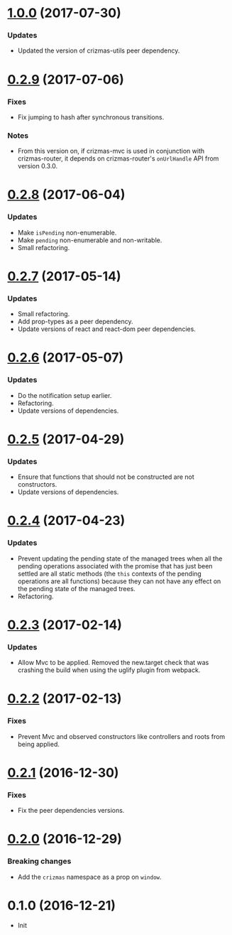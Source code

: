 <a name="1.0.0"></a>
# [1.0.0](https://github.com/raulsebastianmihaila/crizmas-mvc/compare/v0.2.9...v1.0.0) (2017-07-30)

### Updates
- Updated the version of crizmas-utils peer dependency.

<a name="0.2.9"></a>
# [0.2.9](https://github.com/raulsebastianmihaila/crizmas-mvc/compare/v0.2.8...v0.2.9) (2017-07-06)

### Fixes
- Fix jumping to hash after synchronous transitions.

### Notes
- From this version on, if crizmas-mvc is used in conjunction with crizmas-router, it depends on crizmas-router's `onUrlHandle` API from version 0.3.0.

<a name="0.2.8"></a>
# [0.2.8](https://github.com/raulsebastianmihaila/crizmas-mvc/compare/v0.2.7...v0.2.8) (2017-06-04)

### Updates
- Make `isPending` non-enumerable.
- Make `pending` non-enumerable and non-writable.
- Small refactoring.

<a name="0.2.7"></a>
# [0.2.7](https://github.com/raulsebastianmihaila/crizmas-mvc/compare/v0.2.6...v0.2.7) (2017-05-14)

### Updates
- Small refactoring.
- Add prop-types as a peer dependency.
- Update versions of react and react-dom peer dependencies.

<a name="0.2.6"></a>
# [0.2.6](https://github.com/raulsebastianmihaila/crizmas-mvc/compare/v0.2.5...v0.2.6) (2017-05-07)

### Updates
- Do the notification setup earlier.
- Refactoring.
- Update versions of dependencies.

<a name="0.2.5"></a>
# [0.2.5](https://github.com/raulsebastianmihaila/crizmas-mvc/compare/v0.2.4...v0.2.5) (2017-04-29)

### Updates
- Ensure that functions that should not be constructed are not constructors.
- Update versions of dependencies.

<a name="0.2.4"></a>
# [0.2.4](https://github.com/raulsebastianmihaila/crizmas-mvc/compare/v0.2.3...v0.2.4) (2017-04-23)

### Updates
- Prevent updating the pending state of the managed trees when all the pending operations associated with the promise that has just been settled are all static methods (the `this` contexts of the pending operations are all functions) because they can not have any effect on the pending state of the managed trees.
- Refactoring.

<a name="0.2.3"></a>
# [0.2.3](https://github.com/raulsebastianmihaila/crizmas-mvc/compare/v0.2.2...v0.2.3) (2017-02-14)

### Updates
- Allow Mvc to be applied. Removed the new.target check that was crashing the build when using the uglify plugin from webpack.

<a name="0.2.2"></a>
# [0.2.2](https://github.com/raulsebastianmihaila/crizmas-mvc/compare/v0.2.1...v0.2.2) (2017-02-13)

### Fixes
- Prevent Mvc and observed constructors like controllers and roots from being applied.

<a name="0.2.1"></a>
# [0.2.1](https://github.com/raulsebastianmihaila/crizmas-mvc/compare/v0.2.0...v0.2.1) (2016-12-30)

### Fixes
- Fix the peer dependencies versions.

<a name="0.2.0"></a>
# [0.2.0](https://github.com/raulsebastianmihaila/crizmas-mvc/compare/v0.1.0...v0.2.0) (2016-12-29)

### Breaking changes
- Add the `crizmas` namespace as a prop on `window`.

<a name="0.1.0"></a>
# 0.1.0 (2016-12-21)

- Init
